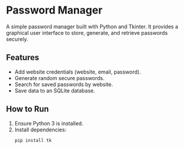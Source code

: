 # Password Manager

A simple password manager built with Python and Tkinter. It provides a graphical user interface to store, generate, and retrieve passwords securely.

## Features
- Add website credentials (website, email, password).
- Generate random secure passwords.
- Search for saved passwords by website.
- Save data to an SQLite database.

## How to Run
1. Ensure Python 3 is installed.
2. Install dependencies:
   ```bash
   pip install tk
